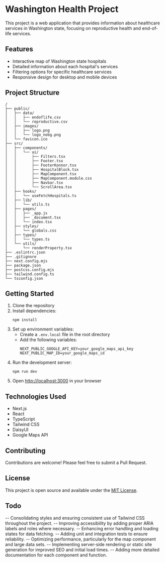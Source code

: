 # Washington Health Project

This project is a web application that provides information about healthcare services in Washington state, focusing on reproductive health and end-of-life services.

## Features

-   Interactive map of Washington state hospitals
-   Detailed information about each hospital's services
-   Filtering options for specific healthcare services
-   Responsive design for desktop and mobile devices

## Project Structure

```
/
├── public/
│   ├── data/
│   │   ├── endoflife.csv
│   │   └── reproductive.csv
│   ├── images/
│   │   ├── logo.png
│   │   └── logo_nobg.png
│   └── favicon.ico
├── src/
│   ├── components/
│   │   └── ui/
│   │       ├── Filters.tsx
│   │       ├── Footer.tsx
│   │       ├── FooterKonnor.tsx
│   │       ├── HospitalBlock.tsx
│   │       ├── MapComponent.tsx
│   │       ├── MapComponent.module.css
│   │       ├── Navbar.tsx
│   │       └── ScrollArea.tsx
│   ├── hooks/
│   │   └── useFetchHospitals.ts
│   ├── lib/
│   │   └── utils.ts
│   ├── pages/
│   │   ├── _app.js
│   │   ├── _document.tsx
│   │   └── index.tsx
│   ├── styles/
│   │   └── globals.css
│   ├── types/
│   │   └── types.ts
│   └── utils/
│       └── renderProperty.tsx
├── .eslintrc.json
├── .gitignore
├── next.config.mjs
├── package.json
├── postcss.config.mjs
├── tailwind.config.ts
└── tsconfig.json
```

## Getting Started

1. Clone the repository
2. Install dependencies:
    ```
    npm install
    ```
3. Set up environment variables:
    - Create a `.env.local` file in the root directory
    - Add the following variables:
        ```
        NEXT_PUBLIC_GOOGLE_API_KEY=your_google_maps_api_key
        NEXT_PUBLIC_MAP_ID=your_google_maps_id
        ```
4. Run the development server:
    ```
    npm run dev
    ```
5. Open [http://localhost:3000](http://localhost:3000) in your browser

## Technologies Used

-   Next.js
-   React
-   TypeScript
-   Tailwind CSS
-   DaisyUI
-   Google Maps API

## Contributing

Contributions are welcome! Please feel free to submit a Pull Request.

## License

This project is open source and available under the [MIT License](LICENSE).

## Todo

-- Consolidating styles and ensuring consistent use of Tailwind CSS throughout the project.
-- Improving accessibility by adding proper ARIA labels and roles where necessary.
-- Enhancing error handling and loading states for data fetching.
-- Adding unit and integration tests to ensure reliability.
-- Optimizing performance, particularly for the map component and large data sets.
-- Implementing server-side rendering or static site generation for improved SEO and initial load times.
-- Adding more detailed documentation for each component and function.
